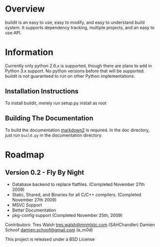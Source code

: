 # Overview

buildit is an easy to use, easy to modify, and easy to understand build system.
It supports dependency tracking, multiple projects, and an easy to use API.

# Information

Currently only python 2.6.x is supported, though there are plans to add in Python 3.x support. No python versions before that will be supported. buildit is not guaranteed to run on other Python implementations.

## Installation Instructions

To install buildit, merely run setup.py install as root

## Building The Documentation

To build the documentation [markdown2](http://code.google.com/p/python-markdown2/) is required. In the doc directory, just run `build.py` in the documentation directory.

# Roadmap

## Version 0.2 - Fly By Night

 * Database backend to replace flatfiles. (Completed November 27th 2009)
 * Static, Shared, and Binaries for all C/C++ compilers. (Completed November 27th 2009)
 * MSVC Support
 * Better Documentation
 * pkg-config support (Completed November 25th, 2009)
 
Contributors:
	Tres Walsh      <tres.walsh@mnmlstc.com>    (SAHChandler)
	Damien Schoof   <damien.schoof@gmail.com>   (a_m0d)

This project is released under a BSD License
